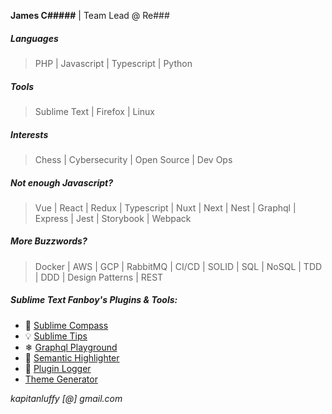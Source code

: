 __James C#####__ | Team Lead @ Re###

##### Languages
> PHP | Javascript | Typescript | Python

##### Tools
> Sublime Text | Firefox | Linux

##### Interests
> Chess | Cybersecurity | Open Source | Dev Ops

##### Not enough Javascript?
> Vue | React | Redux | Typescript | Nuxt | Next | Nest | Graphql | Express | Jest | Storybook | Webpack

##### More Buzzwords?
> Docker | AWS | GCP | RabbitMQ | CI/CD | SOLID | SQL | NoSQL | TDD | DDD | Design Patterns | REST

##### Sublime Text Fanboy's Plugins & Tools:
- 🧭 [Sublime Compass](https://github.com/kapitanluffy/sublime-compass)
- 💡 [Sublime Tips](https://github.com/kapitanluffy/sublime-tips)
- ❄ [Graphql Playground](https://github.com/kapitanluffy/sublime-graphql-playground)
- 🎨 [Semantic Highlighter](https://github.com/kapitanluffy/sublime-semantic-highlighter)
- 📜 [Plugin Logger](https://github.com/kapitanluffy/sublime-plugin-logger)
- [Theme Generator](https://github.com/kapitanluffy/sublime-theme-generator)


*kapitanluffy [@] gmail.com*
